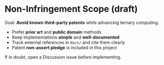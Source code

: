 # Non-Infringement Scope (draft)

Goal: **Avoid known third-party patents** while advancing ternary computing.

- Prefer **prior art** and **public domain** methods
- Keep implementations **simple** and **well-documented**
- Track external references in `docs/` and cite them clearly
- Patent **non-assert pledge** is included in this project

If in doubt, open a Discussion issue before implementing.
